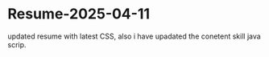 # Resume-2025-04-11
updated resume with  latest CSS, also i have upadated the conetent skill java scrip. 
